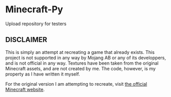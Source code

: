 # Minecraft-Py
Upload repository for testers

## DISCLAIMER
This is simply an attempt at recreating a game that already exists. This project is not supported in any way by Mojang AB or any of its developpers, and is not official in any way. Textures have been taken from the original Minecraft assets, and are not created by me. The code, however, is my property as I have written it myself. 

For the original version I am attempting to recreate, visit [the official Minecraft website](minecraft.net).
